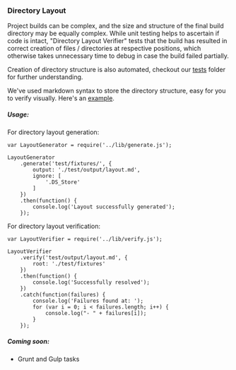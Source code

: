 ### Directory Layout

Project builds can be complex, and the size and structure of the final build directory may be equally complex. While unit testing helps to ascertain if code is intact, "Directory Layout Verifier" tests that the build has resulted in correct creation of files / directories at respective positions, which otherwise takes unnecessary time to debug in case the build failed partially.

Creation of directory structure is also automated, checkout our [tests](https://github.com/ApoorvSaxena/directory-layout/tree/master/test) folder for further understanding.

We've used markdown syntax to store the directory structure, easy for you to verify visually. Here's an [example](https://raw.githubusercontent.com/ApoorvSaxena/directory-layout/master/test/output/layout.md).

##### Usage:

For directory layout generation:

```
var LayoutGenerator = require('../lib/generate.js');

LayoutGenerator
	.generate('test/fixtures/', {
		output: './test/output/layout.md',
		ignore: [
			'.DS_Store'
		]
	})
	.then(function() {
		console.log('Layout successfully generated');
	});
```

For directory layout verification:

```
var LayoutVerifier = require('../lib/verify.js');

LayoutVerifier
	.verify('test/output/layout.md', {
		root: './test/fixtures'
	})
	.then(function() {
		console.log('Successfully resolved');
	})
	.catch(function(failures) {
		console.log('Failures found at: ');
		for (var i = 0; i < failures.length; i++) {
			console.log("- " + failures[i]);
		}
	});
```

##### Coming soon:
- Grunt and Gulp tasks